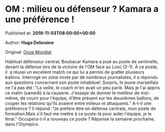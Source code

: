 
# OM : milieu ou défenseur ? Kamara a une préférence !

Published at: **2019-11-03T08:00:00+00:00**

Author: **Hugo Deloraine**

Original: [Onze Mondial](http://www.onzemondial.com/ligue-1/2019-2020/om-milieu-ou-defenseur-kamara-a-une-preference-201510)

Habituel défenseur central, Boubacar Kamara a joué au poste de sentinelle, devant la défense lors de la victoire de l'OM face au Losc (2-1). À ce poste, il  a réussi un excellent match ce qui lui a permis de gratter plusieurs ballons. Interrogé en zone mixte par de nombreux journalistes, il a répondu aux questions concernant son poste inhabituel.
Surpris, le jeune marseillais ne l'a pas été :"La veille, le coach m'en avait un peu parlé. Mais je l'ai appris ce matin (samedi) à la causerie. J'essaye de donner le meilleur de moi-même, de courir pour l'équipe, d'être présent sur les deuxièmes ballons, de couper les relations qu'ils avaient entre milieux et attaquants." A-t-il une préférence ? Il répond :"Je préfère être en défense centrale, mon poste de formation.Mais s'il faut me mettre à ce poste-là pour aider l'équipe, je le ferai." Occupera-t-il a nouveau ce poste ? Réponse la semaine prochaine, dans l'Olympico.
